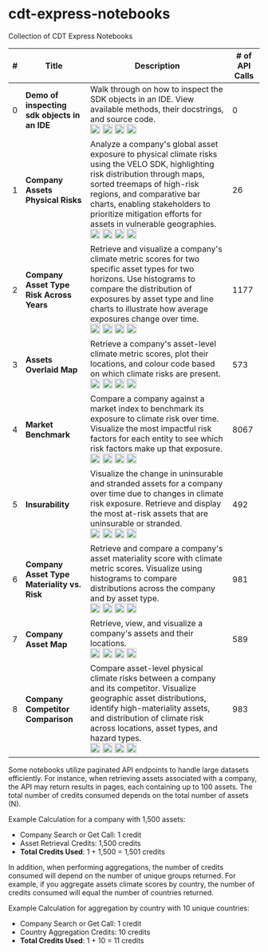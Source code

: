 # cdt-express-notebooks

Collection of CDT Express Notebooks

| # | Title | Description | # of API Calls |
|---|-------|-------------|----------------|
| 0 | **Demo of inspecting sdk objects in an IDE** | Walk through on how to inspect the SDK objects in an IDE. View available methods, their docstrings, and source code.<br /><a href="https://github.com/RiskThinking/cdt-express-notebooks/blob/main/0.sdk-object-exploration-ide-demo.ipynb"><img src="https://img.shields.io/badge/View%20on-GitHub-181717?logo=github&style=for-the-badge" height="20" alt="View on GitHub"></a> <a href="https://colab.research.google.com/github/RiskThinking/cdt-express-notebooks/blob/main/0.sdk-object-exploration-ide-demo.ipynb"><img src="https://colab.research.google.com/assets/colab-badge.svg" height="20" alt="Open In Colab"></a> <a href="https://kaggle.com/kernels/welcome?src=https://github.com/RiskThinking/cdt-express-notebooks/blob/main/0.sdk-object-exploration-ide-demo.ipynb"><img src="https://kaggle.com/static/images/open-in-kaggle.svg" height="20" alt="Open in Kaggle"></a> <a href="https://studiolab.sagemaker.aws/import/github/RiskThinking/cdt-express-notebooks/blob/main/0.sdk-object-exploration-ide-demo.ipynb"><img src="https://img.shields.io/badge/Open%20in-SageMaker-orange?style=for-the-badge" height="20" alt="Open in SageMaker"></a> | 0 |
| 1 | **Company Assets Physical Risks** | Analyze a company's global asset exposure to physical climate risks using the VELO SDK, highlighting risk distribution through maps, sorted treemaps of high-risk regions, and comparative bar charts, enabling stakeholders to prioritize mitigation efforts for assets in vulnerable geographies.<br /><a href="https://github.com/RiskThinking/cdt-express-notebooks/blob/main/1.company-assets-physical-risks.ipynb"><img src="https://img.shields.io/badge/View%20on-GitHub-181717?logo=github&style=for-the-badge" height="20" alt="View on GitHub"></a> <a href="https://colab.research.google.com/github/RiskThinking/cdt-express-notebooks/blob/main/1.company-assets-physical-risks.ipynb"><img src="https://colab.research.google.com/assets/colab-badge.svg" height="20" alt="Open In Colab"></a> <a href="https://kaggle.com/kernels/welcome?src=https://github.com/RiskThinking/cdt-express-notebooks/blob/main/1.company-assets-physical-risks.ipynb"><img src="https://kaggle.com/static/images/open-in-kaggle.svg" height="20" alt="Open in Kaggle"></a> <a href="https://studiolab.sagemaker.aws/import/github/RiskThinking/cdt-express-notebooks/blob/main/1.company-assets-physical-risks.ipynb"><img src="https://img.shields.io/badge/Open%20in-SageMaker-orange?style=for-the-badge" height="20" alt="Open in SageMaker"></a> | 26 |
| 2 | **Company Asset Type Risk Across Years** | Retrieve and visualize a company's climate metric scores for two specific asset types for two horizons. Use histograms to compare the distribution of exposures by asset type and line charts to illustrate how average exposures change over time.<br /><a href="https://github.com/RiskThinking/cdt-express-notebooks/blob/main/2.company-asset-type-risk-across-years.ipynb"><img src="https://img.shields.io/badge/View%20on-GitHub-181717?logo=github&style=for-the-badge" height="20" alt="View on GitHub"></a> <a href="https://colab.research.google.com/github/RiskThinking/cdt-express-notebooks/blob/main/2.company-asset-type-risk-across-years.ipynb"><img src="https://colab.research.google.com/assets/colab-badge.svg" height="20" alt="Open In Colab"></a> <a href="https://kaggle.com/kernels/welcome?src=https://github.com/RiskThinking/cdt-express-notebooks/blob/main/2.company-asset-type-risk-across-years.ipynb"><img src="https://kaggle.com/static/images/open-in-kaggle.svg" height="20" alt="Open in Kaggle"></a> <a href="https://studiolab.sagemaker.aws/import/github/RiskThinking/cdt-express-notebooks/blob/main/2.company-asset-type-risk-across-years.ipynb"><img src="https://img.shields.io/badge/Open%20in-SageMaker-orange?style=for-the-badge" height="20" alt="Open in SageMaker"></a> | 1177 |
| 3 | **Assets Overlaid Map** | Retrieve a company's asset-level climate metric scores, plot their locations, and colour code based on which climate risks are present.<br /><a href="https://github.com/RiskThinking/cdt-express-notebooks/blob/main/3.assets-overlaid-map.ipynb"><img src="https://img.shields.io/badge/View%20on-GitHub-181717?logo=github&style=for-the-badge" height="20" alt="View on GitHub"></a> <a href="https://colab.research.google.com/github/RiskThinking/cdt-express-notebooks/blob/main/3.assets-overlaid-map.ipynb"><img src="https://colab.research.google.com/assets/colab-badge.svg" height="20" alt="Open In Colab"></a> <a href="https://kaggle.com/kernels/welcome?src=https://github.com/RiskThinking/cdt-express-notebooks/blob/main/3.assets-overlaid-map.ipynb"><img src="https://kaggle.com/static/images/open-in-kaggle.svg" height="20" alt="Open in Kaggle"></a> <a href="https://studiolab.sagemaker.aws/import/github/RiskThinking/cdt-express-notebooks/blob/main/3.assets-overlaid-map.ipynb"><img src="https://img.shields.io/badge/Open%20in-SageMaker-orange?style=for-the-badge" height="20" alt="Open in SageMaker"></a> | 573 |
| 4 | **Market Benchmark** | Compare a company against a market index to benchmark its exposure to climate risk over time. Visualize the most impactful risk factors for each entity to see which risk factors make up that exposure.<br /><a href="https://github.com/RiskThinking/cdt-express-notebooks/blob/main/4.market-benchmark.ipynb"><img src="https://img.shields.io/badge/View%20on-GitHub-181717?logo=github&style=for-the-badge" height="20" alt="View on GitHub"></a> <a href="https://colab.research.google.com/github/RiskThinking/cdt-express-notebooks/blob/main/4.market-benchmark.ipynb"><img src="https://colab.research.google.com/assets/colab-badge.svg" height="20" alt="Open In Colab"></a> <a href="https://kaggle.com/kernels/welcome?src=https://github.com/RiskThinking/cdt-express-notebooks/blob/main/4.market-benchmark.ipynb"><img src="https://kaggle.com/static/images/open-in-kaggle.svg" height="20" alt="Open in Kaggle"></a> <a href="https://studiolab.sagemaker.aws/import/github/RiskThinking/cdt-express-notebooks/blob/main/4.market-benchmark.ipynb"><img src="https://img.shields.io/badge/Open%20in-SageMaker-orange?style=for-the-badge" height="20" alt="Open in SageMaker"></a> | 8067 |
| 5 | **Insurability** | Visualize the change in uninsurable and stranded assets for a company over time due to changes in climate risk exposure. Retrieve and display the most at-risk assets that are uninsurable or stranded.<br /><a href="https://github.com/RiskThinking/cdt-express-notebooks/blob/main/5.insurability.ipynb"><img src="https://img.shields.io/badge/View%20on-GitHub-181717?logo=github&style=for-the-badge" height="20" alt="View on GitHub"></a> <a href="https://colab.research.google.com/github/RiskThinking/cdt-express-notebooks/blob/main/5.insurability.ipynb"><img src="https://colab.research.google.com/assets/colab-badge.svg" height="20" alt="Open In Colab"></a> <a href="https://kaggle.com/kernels/welcome?src=https://github.com/RiskThinking/cdt-express-notebooks/blob/main/5.insurability.ipynb"><img src="https://kaggle.com/static/images/open-in-kaggle.svg" height="20" alt="Open in Kaggle"></a> <a href="https://studiolab.sagemaker.aws/import/github/RiskThinking/cdt-express-notebooks/blob/main/5.insurability.ipynb"><img src="https://img.shields.io/badge/Open%20in-SageMaker-orange?style=for-the-badge" height="20" alt="Open in SageMaker"></a> | 492 |
| 6 | **Company Asset Type Materiality vs. Risk** | Retrieve and compare a company's asset materiality score with climate metric scores. Visualize using histograms to compare distributions across the company and by asset type.<br /><a href="https://github.com/RiskThinking/cdt-express-notebooks/blob/main/6.company-asset-materiality-risk.ipynb"><img src="https://img.shields.io/badge/View%20on-GitHub-181717?logo=github&style=for-the-badge" height="20" alt="View on GitHub"></a> <a href="https://colab.research.google.com/github/RiskThinking/cdt-express-notebooks/blob/main/6.company-asset-materiality-risk.ipynb"><img src="https://colab.research.google.com/assets/colab-badge.svg" height="20" alt="Open In Colab"></a> <a href="https://kaggle.com/kernels/welcome?src=https://github.com/RiskThinking/cdt-express-notebooks/blob/main/6.company-asset-materiality-risk.ipynb"><img src="https://kaggle.com/static/images/open-in-kaggle.svg" height="20" alt="Open in Kaggle"></a> <a href="https://studiolab.sagemaker.aws/import/github/RiskThinking/cdt-express-notebooks/blob/main/6.company-asset-materiality-risk.ipynb"><img src="https://img.shields.io/badge/Open%20in-SageMaker-orange?style=for-the-badge" height="20" alt="Open in SageMaker"></a> | 981 |
| 7 | **Company Asset Map** | Retrieve, view, and visualize a company's assets and their locations.<br /><a href="https://github.com/RiskThinking/cdt-express-notebooks/blob/main/7.company-asset-map.ipynb"><img src="https://img.shields.io/badge/View%20on-GitHub-181717?logo=github&style=for-the-badge" height="20" alt="View on GitHub"></a> <a href="https://colab.research.google.com/github/RiskThinking/cdt-express-notebooks/blob/main/7.company-asset-map.ipynb"><img src="https://colab.research.google.com/assets/colab-badge.svg" height="20" alt="Open In Colab"></a> <a href="https://kaggle.com/kernels/welcome?src=https://github.com/RiskThinking/cdt-express-notebooks/blob/main/7.company-asset-map.ipynb"><img src="https://kaggle.com/static/images/open-in-kaggle.svg" height="20" alt="Open in Kaggle"></a> <a href="https://studiolab.sagemaker.aws/import/github/RiskThinking/cdt-express-notebooks/blob/main/7.company-asset-map.ipynb"><img src="https://img.shields.io/badge/Open%20in-SageMaker-orange?style=for-the-badge" height="20" alt="Open in SageMaker"></a> | 589 |
| 8 | **Company Competitor Comparison** | Compare asset-level physical climate risks between a company and its competitor. Visualize geographic asset distributions, identify high-materiality assets, and distribution of climate risk across locations, asset types, and hazard types.<br /><a href="https://github.com/RiskThinking/cdt-express-notebooks/blob/main/8.company-competitor-comparison.ipynb"><img src="https://img.shields.io/badge/View%20on-GitHub-181717?logo=github&style=for-the-badge" height="20" alt="View on GitHub"></a> <a href="https://colab.research.google.com/github/RiskThinking/cdt-express-notebooks/blob/main/8.company-competitor-comparison.ipynb"><img src="https://colab.research.google.com/assets/colab-badge.svg" height="20" alt="Open In Colab"></a> <a href="https://kaggle.com/kernels/welcome?src=https://github.com/RiskThinking/cdt-express-notebooks/blob/main/8.company-competitor-comparison.ipynb"><img src="https://kaggle.com/static/images/open-in-kaggle.svg" height="20" alt="Open in Kaggle"></a> <a href="https://studiolab.sagemaker.aws/import/github/RiskThinking/cdt-express-notebooks/blob/main/8.company-competitor-comparison.ipynb"><img src="https://img.shields.io/badge/Open%20in-SageMaker-orange?style=for-the-badge" height="20" alt="Open in SageMaker"></a> | 983 |


Some notebooks utilize paginated API endpoints to handle large datasets efficiently. For instance, when retrieving assets associated with a company, the API may return results in pages, each containing up to 100 assets. The total number of credits consumed depends on the total number of assets (N).

Example Calculation for a company with 1,500 assets:
* Company Search or Get Call: 1 credit
* Asset Retrieval Credits: 1,500 credits
* __Total Credits Used__: 1 + 1,500 = 1,501 credits

In addition, when performing aggregations, the number of credits consumed will depend on the number of unique groups returned. For example, if you aggregate assets climate scores by country, the number of credits consumed will equal the number of countries returned.

Example Calculation for aggregation by country with 10 unique countries:
* Company Search or Get Call: 1 credit
* Country Aggregation Credits: 10 credits
* __Total Credits Used__: 1 + 10 = 11 credits